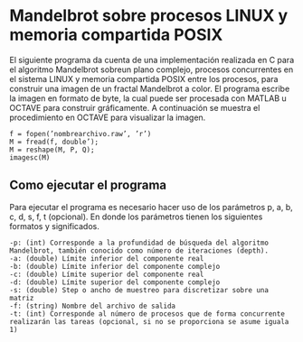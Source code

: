 Mandelbrot sobre procesos LINUX y memoria compartida POSIX
==========================================================

El siguiente programa da cuenta de una implementación realizada en C para el algoritmo Mandelbrot sobreun plano complejo, procesos concurrentes en el sistema LINUX y memoria compartida POSIX entre los procesos, para construir una imagen de un fractal Mandelbrot a color. El programa escribe la imagen en formato de byte, la cual puede ser procesada con MATLAB u OCTAVE para construir gráficamente. A continuación se muestra el procedimiento en OCTAVE para visualizar la imagen.

	f = fopen(’nombrearchivo.raw’, ’r’)
	M = fread(f, double’);
	M = reshape(M, P, Q);
	imagesc(M)


Como ejecutar el programa
-------------------------

Para ejecutar el programa es necesario hacer uso de los parámetros p, a, b, c, d, s, f, t (opcional). En donde los parámetros tienen los siguientes formatos y significados.

	-p: (int) Corresponde a la profundidad de búsqueda del algoritmo Mandelbrot, también conocido como número de iteraciones (depth).
	-a: (double) Límite inferior del componente real
	-b: (double) Límite inferior del componente complejo
	-c: (double) Límite superior del componente real
	-d: (double) Límite superior del componente complejo
	-s: (double) Step o ancho de muestreo para discretizar sobre una matriz
	-f: (string) Nombre del archivo de salida
	-t: (int) Corresponde al número de procesos que de forma concurrente realizarán las tareas (opcional, si no se proporciona se asume iguala 1)
